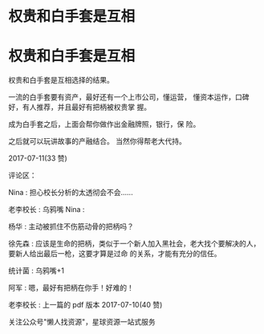 # 权贵和白手套是互相

# 权贵和白手套是互相

权贵和白手套是互相选择的结果。

一流的白手套要有资产，最好还有一个上市公司，懂运营， 懂资本运作，口碑好，有人推荐，并且最好有把柄被权贵掌 握。

成为白手套之后，上面会帮你做作出金融牌照，银行，保 险。

之后就可以玩讲故事的产融结合。 当然你得帮老大代持。

2017-07-11(33 赞)

评论区：

Nina : 担心校长分析的太透彻会不会......

老李校长 : 乌鸦嘴 Nina :

杨华 : 主动被抓住不伤筋动骨的把柄吗？

徐先森 : 应该是生命的把柄，类似于一个新人加入黑社会，老大找个要解决的人，要新人给出最后一枪，这要才算是过命 的关系，才能有充分的信任。

统计菌 : 乌鸦嘴+1

阿军 : 嗯，最好有把柄在你手！好难的！

老李校长 : 上一篇的 pdf 版本 2017-07-10(40 赞)

关注公众号"懒人找资源"，星球资源一站式服务
